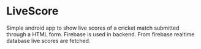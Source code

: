 # LiveScore
Simple android app to show live scores of a cricket match submitted through a HTML form.
Firebase is used in backend.
From firebase realtime database live scores are fetched.
